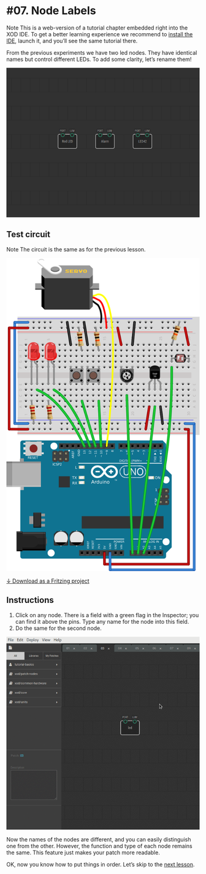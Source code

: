
# #07. Node Labels

<div class="ui segment">
<span class="ui ribbon label">Note</span>
This is a web-version of a tutorial chapter embedded right into the XOD IDE.
To get a better learning experience we recommend to
<a href="../install/">install the IDE</a>, launch it, and you’ll see the
same tutorial there.
</div>

From the previous experiments we have two led nodes. They have identical names
but control different LEDs. To add some clarity, let’s rename them!

![Patch](./patch.png)

## Test circuit

<div class="ui segment">
<span class="ui ribbon label">Note</span>
The circuit is the same as for the previous lesson.
</div>

![Circuit](./circuit.fz.png)

[↓ Download as a Fritzing project](./circuit.fzz)

## Instructions

1. Click on any node. There is a field with a green flag in the Inspector; you
   can find it above the pins. Type any name for the node into this field.
2. Do the same for the second node.

![Screencast](./screencast.gif)

Now the names of the nodes are different, and you can easily distinguish one
from the other. However, the function and type of each node remains the same.
This feature just makes your patch more readable.

OK, now you know how to put things in order. Let’s skip to the [next
lesson](../08-constants/).

